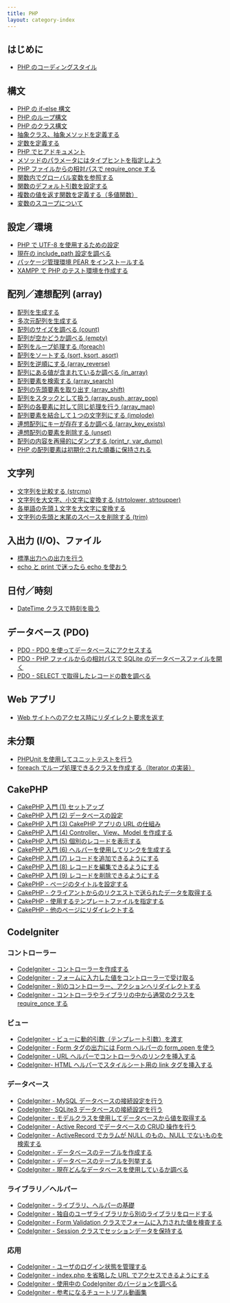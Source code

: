 ```yaml
---
title: PHP
layout: category-index
---
```


はじめに
----
- [PHP のコーディングスタイル](misc/coding-style.html)

構文
----
- [PHP の if-else 構文](syntax/if.html)
- [PHP のループ構文](syntax/loop.html)
- [PHP のクラス構文](syntax/class.html)
- [抽象クラス、抽象メソッドを定義する](syntax/abstract.html)
- [定数を定義する](syntax/constant.html)
- [PHP でヒアドキュメント](syntax/here-document.html)
- [メソッドのパラメータにはタイプヒントを指定しよう](syntax/type-hint.html)
- [PHP ファイルからの相対パスで require_once する](syntax/relative-require.html)
- [関数内でグローバル変数を参照する](syntax/refer-to-global.html)
- [関数のデフォルト引数を設定する](syntax/default-parameter.html)
- [複数の値を返す関数を定義する（多値関数）](syntax/multivalued-function.html)
- [変数のスコープについて](syntax/scope.html)

設定／環境
----
- [PHP で UTF-8 を使用するための設定](settings/utf8.html)
- [現在の include_path 設定を調べる](settings/include-path.html)
- [パッケージ管理環境 PEAR をインストールする](env/pear.html)
- [XAMPP で PHP のテスト環境を作成する](env/xampp.html)

配列／連想配列 (array)
----
- [配列を生成する](array/create.html)
- [多次元配列を生成する](array/multidimensional-array.html)
- [配列のサイズを調べる (count)](array/count.html)
- [配列が空かどうか調べる (empty)](array/empty.html)
- [配列をループ処理する (foreach)](array/loop.html)
- [配列をソートする (sort, ksort, asort)](array/sort.html)
- [配列を逆順にする (array_reverse)](array/array-reverse.html)
- [配列にある値が含まれているか調べる (in_array)](array/in-array.html)
- [配列要素を検索する (array_search)](array/search.html)
- [配列の先頭要素を取り出す (array_shift)](array/array-shift.html)
- [配列をスタックとして扱う (array_push, array_pop)](array/stack.html)
- [配列の各要素に対して同じ処理を行う (array_map)](array/array-map.html)
- [配列要素を結合して１つの文字列にする (implode)](array/implode.html)
- [連想配列にキーが存在するか調べる (array_key_exists)](array/key-exists.html)
- [連想配列の要素を削除する (unset)](array/unset.html)
- [配列の内容を再帰的にダンプする (print_r, var_dump)](array/dump-array.html)
- [PHP の配列要素は初期化された順番に保持される](array/internal-order.html)

文字列
----
- [文字列を比較する (strcmp)](string/strcmp.html)
- [文字列を大文字、小文字に変換する (strtolower, strtoupper)](string/strtolower.html)
- [各単語の先頭１文字を大文字に変換する](string/camelcase.html)
- [文字列の先頭と末尾のスペースを削除する (trim)](string/trim.html)

入出力 (I/O)、ファイル
----
- [標準出力への出力を行う](io/stdio.html)
- [echo と print で迷ったら echo を使おう](io/echo-and-print.html)

日付／時刻
----
- [DateTime クラスで時刻を扱う](time/datetime.html)

データベース (PDO)
----
- [PDO - PDO を使ってデータベースにアクセスする](pdo/basic.html)
- [PDO - PHP ファイルからの相対パスで SQLite のデータベースファイルを開く](pdo/relative-open.html)
- [PDO - SELECT で取得したレコードの数を調べる](pdo/count-records.html)

Web アプリ
----
- [Web サイトへのアクセス時にリダイレクト要求を返す](web/redirect.html)

未分類
---
- [PHPUnit を使用してユニットテストを行う](misc/phpunit.html)
- [foreach でループ処理できるクラスを作成する（Iterator の実装）](misc/iterable-class.html)

CakePHP
----
- [CakePHP 入門 (1) セットアップ](cakephp/abc-1.html)
- [CakePHP 入門 (2) データベースの設定](cakephp/abc-2.html)
- [CakePHP 入門 (3) CakePHP アプリの URL の仕組み](cakephp/abc-3.html)
- [CakePHP 入門 (4) Controller、View、Model を作成する](cakephp/abc-4.html)
- [CakePHP 入門 (5) 個別のレコードを表示する](cakephp/abc-5.html)
- [CakePHP 入門 (6) ヘルパーを使用してリンクを生成する](cakephp/abc-6.html)
- [CakePHP 入門 (7) レコードを追加できるようにする](cakephp/abc-7.html)
- [CakePHP 入門 (8) レコードを編集できるようにする](cakephp/abc-8.html)
- [CakePHP 入門 (9) レコードを削除できるようにする](cakephp/abc-9.html)
- [CakePHP - ページのタイトルを設定する](cakephp/set-page-title.html)
- [CakePHP - クライアントからのリクエストで送られたデータを取得する](cakephp/get-request-data.html)
- [CakePHP - 使用するテンプレートファイルを指定する](cakephp/specify-template.html)
- [CakePHP - 他のページにリダイレクトする](cakephp/redirect.html)

CodeIgniter
----

### コントローラー
- [CodeIgniter - コントローラーを作成する](codeigniter/create-controller.html)
- [CodeIgniter - フォームに入力した値をコントローラーで受け取る](codeigniter/get-form-input.html)
- [CodeIgniter - 別のコントローラー、アクションへリダイレクトする](codeigniter/redirect.html)
- [CodeIgniter - コントローラやライブラリの中から通常のクラスを require_once する](codeigniter/require-once.html)

### ビュー
- [CodeIgniter - ビューに動的引数（テンプレート引数）を渡す](codeigniter/template-param.html)
- [CodeIgniter - Form タグの出力には Form ヘルパーの form_open を使う](codeigniter/form-open.html)
- [CodeIgniter - URL ヘルパーでコントローラへのリンクを挿入する](codeigniter/anchor.html)
- [CodeIgniter- HTML ヘルパーでスタイルシート用の link タグを挿入する](codeigniter/link-tag.html)

### データベース
- [CodeIgniter - MySQL データベースの接続設定を行う](codeigniter/setup-mysql.html)
- [CodeIgniter- SQLite3 データベースの接続設定を行う](codeigniter/setup-sqlite.html)
- [CodeIgniter - モデルクラスを使用してデータベースから値を取得する](codeigniter/model.html)
- [CodeIgniter - Active Record でデータベースの CRUD 操作を行う](codeigniter/crud.html)
- [CodeIgniter - ActiveRecord でカラムが NULL のもの、NULL でないものを検索する](codeigniter/search-null-column.html)
- [CodeIgniter - データベースのテーブルを作成する](codeigniter/create-db-table.html)
- [CodeIgniter - データベースのテーブルを列挙する](codeigniter/list-tables.html)
- [CodeIgniter - 現在どんなデータベースを使用しているか調べる](codeigniter/db-platform.html)

### ライブラリ／ヘルパー
- [CodeIgniter - ライブラリ、ヘルパーの基礎](codeigniter/library-and-helper.html)
- [CodeIgniter - 独自のユーザライブラリから別のライブラリをロードする](codeigniter/load-lib-from-user-lib.html)
- [CodeIgniter - Form Validation クラスでフォームに入力された値を検査する](codeigniter/form-validation.html)
- [CodeIgniter - Session クラスでセッションデータを保持する](codeigniter/session.html)

### 応用
- [CodeIgniter - ユーザのログイン状態を管理する](codeigniter/manage-login.html)
- [CodeIgniter - index.php を省略した URL でアクセスできるようにする](codeigniter/pretty-url.html)
- [CodeIgniter - 使用中の CodeIgniter のバージョンを調べる](codeigniter/version.html)
- [CodeIgniter - 参考になるチュートリアル動画集](codeigniter/tutorials.html)

